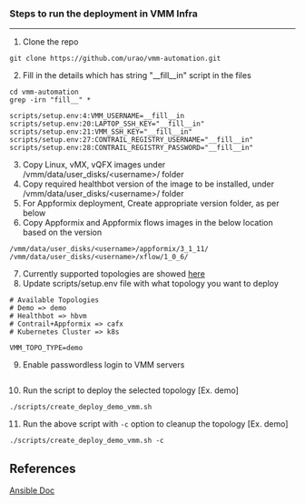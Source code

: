 ### Steps to run the deployment in VMM Infra
----------------------------------------------


1. Clone the repo 
```
git clone https://github.com/urao/vmm-automation.git
```
2. Fill in the details which has string \"\__fill\__in\" script in the files
```
cd vmm-automation
grep -irn "fill__" *
```
```
scripts/setup.env:4:VMM_USERNAME=__fill__in
scripts/setup.env:20:LAPTOP_SSH_KEY="__fill__in"
scripts/setup.env:21:VMM_SSH_KEY="__fill__in"
scripts/setup.env:27:CONTRAIL_REGISTRY_USERNAME="__fill__in"
scripts/setup.env:28:CONTRAIL_REGISTRY_PASSWORD="__fill__in"
```
3. Copy Linux, vMX, vQFX images under /vmm/data/user_disks/\<username\>/ folder
4. Copy required healthbot version of the image to be installed, under /vmm/data/user_disks/\<username\>/ folder
5. For Appformix deployment, Create appropriate version folder, as per below
6. Copy Appformix and Appformix flows images in the below location based on the version
```
/vmm/data/user_disks/<username>/appformix/3_1_11/
/vmm/data/user_disks/<username>/xflow/1_0_6/
```
7. Currently supported topologies are showed [here](https://github.com/urao/vmm-automation/tree/master/automated-topologies)
8. Update scripts/setup.env file with what topology you want to deploy
```
# Available Topologies
# Demo => demo
# Healthbot => hbvm
# Contrail+Appformix => cafx
# Kubernetes Cluster => k8s

VMM_TOPO_TYPE=demo
```
9. Enable passwordless login to VMM servers
```
```
10. Run the script to deploy the selected topology [Ex. demo]
```
./scripts/create_deploy_demo_vmm.sh
```
11. Run the above script with `-c` option to cleanup the topology [Ex. demo]
```
./scripts/create_deploy_demo_vmm.sh -c
```

## References
[Ansible Doc](https://docs.ansible.com/)
